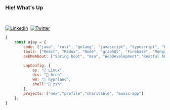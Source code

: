 

<!-- <img src="https://media4.giphy.com/media/oOylMv2oLDxcxGzYn6/giphy.gif?cid=790b76111jxy03k3p4os6zadmovcnct1r3xfmo7iqhfxui1g&ep=v1_stickers_search&rid=giphy.gif&ct=s" width ="100px" > Hie! What's Up -->
<h3>Hie! What's Up</h3>
  </br>


  
  <!--____ <img src="https://media.giphy.com/media/s8sxoCrMsQP9C/giphy.gif" width = "50px"> --> 
  [![LinkedIn](https://img.shields.io/badge/linkedin-%230077B5.svg?style=for-the-badge&logo=linkedin&logoColor=white)](https://linkedin.com/in/Ajayvirmoti)&nbsp;
  [![Twitter](https://img.shields.io/badge/Twitter-%231DA1F2.svg?style=for-the-badge&logo=Twitter&logoColor=white)](https://twitter.com/ajayvirmoti)&nbsp;
 
  


```javascript
{
    const ajay = {
        code: ["java", "rust", "golang", "javascript", "typescript", "Python", ],
        tools: ["React", "Redux", "Node", "graphQl", "Firebase", "MongoDB"],
        askMeAbout: ["Spring boot", "msa", "WebDevelopment","Restful APIs" "Linux"],

        LapConfig: {
            os: " Linux",
            dis: " Arch",    
            wm: " hyprland",
            shell:" zsh",
        },
        projects: ["nex","profile","charitable", "music-app"]
    };
}

```




<br>

<!-- <img src="https://visitor-badge.laobi.icu/badge?page_id=ajayvirmoti" width = "50%"/>   -->
